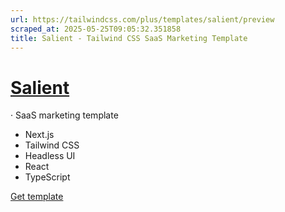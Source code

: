 ```yaml
---
url: https://tailwindcss.com/plus/templates/salient/preview
scraped_at: 2025-05-25T09:05:32.351858
title: Salient - Tailwind CSS SaaS Marketing Template
---
```


# [Salient](https://tailwindcss.com/plus/templates/salient)
·
SaaS marketing template
  * Next.js
  * Tailwind CSS
  * Headless UI
  * React
  * TypeScript


[](https://salient.tailwindui.com)
[Get template](https://tailwindcss.com/plus/templates/salient#pricing)


